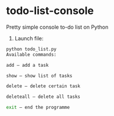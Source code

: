 # todo-list-console
Pretty simple console to-do list on Python
1. Launch file:

```bash
python todo_list.py
Available commands:

add — add a task

show — show list of tasks

delete — delete certain task

deleteall — delete all tasks

exit — end the programme



